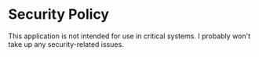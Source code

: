 # Security Policy
This application is not intended for use in critical systems. I probably won't take up any security-related issues.
